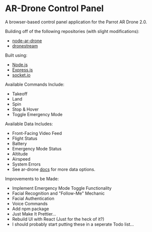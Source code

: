 AR-Drone Control Panel
==========================

A browser-based control panel application for the Parrot AR Drone 2.0.

Building off of the following repositories (with slight modifications):
 * [node-ar-drone](https://github.com/felixge/node-ar-drone)
 * [dronestream](https://github.com/bkw/node-dronestream)


Built using:
 * [Node.js](https://nodejs.org/en/docs/)
 * [Express.js](https://expressjs.com/en/4x/api.html)
 * [socket.io](https://github.com/socketio/socket.io)


Available Commands Include:
 * Takeoff
 * Land
 * Spin
 * Stop & Hover
 * Toggle Emergency Mode


Available Data Includes:
 * Front-Facing Video Feed
 * Flight Status
 * Battery
 * Emergency Mode Status
 * Altitude
 * Airspeed
 * System Errors
 * See ar-drone [docs](https://github.com/felixge/node-ar-drone/blob/master/docs/NavData.md) for more data options.


Improvements to be Made:
 * Implement Emergency Mode Toggle Functionality
 * Facial Recognition and "Follow-Me" Mechanic
 * Facial Authentication
 * Voice Commands
 * Add npm package
 * Just Make It Prettier...
 * Rebuild UI with React (Just for the heck of it?)
 * I should probably start putting these in a seperate Todo list...